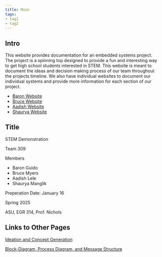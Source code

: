 ```yaml
---
title: Main
tags:
- tag1
- tag2
---
```


## Intro

This website provides documentation for an embedded systems project. The project is a spinning top designed to provide a fun and interesting way to get high school students interested in STEM. This website is meant to document the ideas and decision making process of our team throughout the projects timeline. We also have individual websites to document our individual systems and provide more information for each section of our project.

- [Baron Website](https://scoon04.github.io/)
- [Bruce Website](https://ibmyers2.github.io/EGR314_Team309_IBM/)
- [Aadish Website](https://aadishlele.github.io/)
- [Shaurya Website](https://shauryamanglik.github.io/shauryamanglik/)

## Title

STEM Demonstration

Team 309

Members

- Baron Guido
- Bruce Myers
- Aadish Lele
- Shaurya Manglik

Preperation Date: January 16

Spring 2025

ASU, EGR 314, Prof. Nichols

## Links to Other Pages

[Ideation and Concept Generation](Ideation-and-Concept-Generation.md)

[Block-Diagram, Process Diagram, and Message Structure](Block-Diagram-Process-Diagram-Message-Structure.md)

